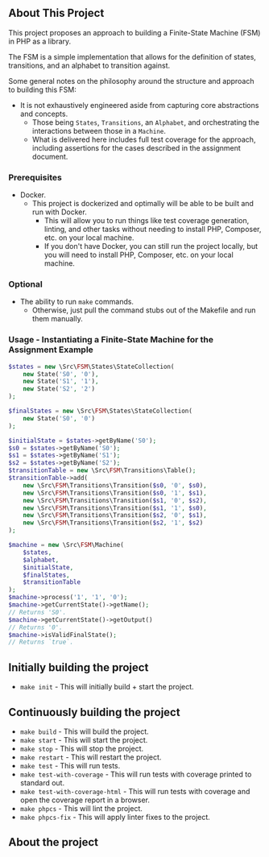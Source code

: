 ## About This Project

This project proposes an approach to building a Finite-State Machine (FSM) in PHP as a library.

The FSM is a simple implementation that allows for the definition of states, transitions, and an alphabet to transition against.

Some general notes on the philosophy around the structure and approach to building this FSM:

- It is not exhaustively engineered aside from capturing core abstractions and concepts.
  - Those being `States`, `Transitions`, an `Alphabet`, and orchestrating the interactions between those in a `Machine`.
  - What is delivered here includes full test coverage for the approach, including assertions for the cases described in the assignment document.
### Prerequisites

- Docker.
  - This project is dockerized and optimally will be able to be built and run with Docker.
    - This will allow you to run things like test coverage generation, linting, and other tasks without needing to install PHP, Composer, etc. on your local machine.
    - If you don't have Docker, you can still run the project locally, but you will need to install PHP, Composer, etc. on your local machine.

### Optional

- The ability to run `make` commands.
  - Otherwise, just pull the command stubs out of the Makefile and run them manually.

### Usage - Instantiating a Finite-State Machine for the Assignment Example

```php
$states = new \Src\FSM\States\StateCollection(
    new State('S0', '0'),
    new State('S1', '1'),
    new State('S2', '2')
);

$finalStates = new \Src\FSM\States\StateCollection(
    new State('S0', '0')
);

$initialState = $states->getByName('S0');
$s0 = $states->getByName('S0');
$s1 = $states->getByName('S1');
$s2 = $states->getByName('S2');
$transitionTable = new \Src\FSM\Transitions\Table();
$transitionTable->add(
    new \Src\FSM\Transitions\Transition($s0, '0', $s0),
    new \Src\FSM\Transitions\Transition($s0, '1', $s1),
    new \Src\FSM\Transitions\Transition($s1, '0', $s2),
    new \Src\FSM\Transitions\Transition($s1, '1', $s0),
    new \Src\FSM\Transitions\Transition($s2, '0', $s1),
    new \Src\FSM\Transitions\Transition($s2, '1', $s2)
);

$machine = new \Src\FSM\Machine(
    $states,
    $alphabet,
    $initialState,
    $finalStates,
    $transitionTable
);
$machine->process('1', '1', '0');
$machine->getCurrentState()->getName();
// Returns 'S0'.
$machine->getCurrentState()->getOutput()
// Returns '0'.
$machine->isValidFinalState();
// Returns `true`.
```

## Initially building the project

- `make init` - This will initially build + start the project.

## Continuously building the project

- `make build` - This will build the project.
- `make start` - This will start the project.
- `make stop` - This will stop the project.
- `make restart` - This will restart the project.
- `make test` - This will run tests.
- `make test-with-coverage` - This will run tests with coverage printed to standard out.
- `make test-with-coverage-html` - This will run tests with coverage and open the coverage report in a browser.
- `make phpcs` - This will lint the project.
- `make phpcs-fix` - This will apply linter fixes to the project.

## About the project
